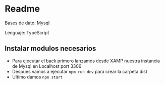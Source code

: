 # Readme
Bases de dato: Mysql

Lenguaje: TypeScript
## Instalar modulos necesarios
- Para ejecutar el back primero lanzamos desde XAMP nuestra instancia de Mysql en Localhost port 3306
- Despues vamos a ejecutar `npm run dev` para crear la carpeta dist
- Ultimo damos `npm start`
